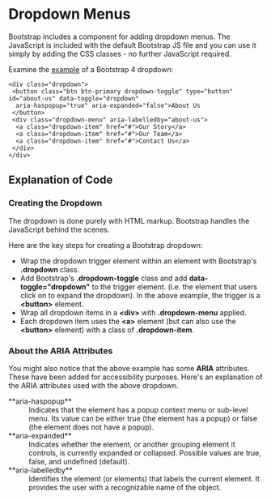
# Dropdown Menus

Bootstrap includes a component for adding dropdown menus. The JavaScript is included with the default 
Bootstrap JS file and you can use it simply by adding the CSS classes \- no further JavaScript required.

Examine the <a href="archives/Class Htmls/ex1.html" target = "_blank">example</a> of a Bootstrap 4 dropdown:

~~~
<div class="dropdown">
 <button class="btn btn-primary dropdown-toggle" type="button" id="about-us" data-toggle="dropdown" 
  aria-haspopup="true" aria-expanded="false">About Us
 </button>
 <div class="dropdown-menu" aria-labelledby="about-us">
  <a class="dropdown-item" href="#">Our Story</a>
  <a class="dropdown-item" href="#">Our Team</a>
  <a class="dropdown-item" href="#">Contact Us</a>
 </div>
</div>
~~~

## Explanation of Code

### Creating the Dropdown

The dropdown is done purely with HTML markup. Bootstrap handles the JavaScript behind the scenes.

Here are the key steps for creating a Bootstrap dropdown:

- Wrap the dropdown trigger element within an element with Bootstrap's **.dropdown** class.
-  Add Bootstrap's **.dropdown-toggle** class and add **data-toggle="dropdown"** to the trigger element.
(i.e. the element that users click on to expand the dropdown). In the above example, the trigger is a **&lt;button&gt;** element.
- Wrap all dropdown items in a **&lt;div&gt;** with **.dropdown-menu** applied.
- Each dropdown item uses the **&lt;a&gt;** element (but can also use the **&lt;button&gt;** element) with a class of **.dropdown-item**.

### About the ARIA Attributes

You might also notice that the above example has some **ARIA** attributes. These have been added for accessibility purposes. 
Here's an explanation of the ARIA attributes used with the above dropdown.

<dl>
<dt>**aria-haspopup**</dt>
<dd>Indicates that the element has a popup context menu or sub-level menu. Its value can be either true (the element has a popup) or false (the element does not have a popup).</dd>
<dt> **aria-expanded**</dt>
<dd>Indicates whether the element, or another grouping element it controls, is currently expanded or collapsed. Possible values are true, false, and undefined (default).
</dd>
<dt> **aria-labelledby**</dt>
<dd>Identifies the element (or elements) that labels the current element. It provides the user with a recognizable name of the object.
</dl>

